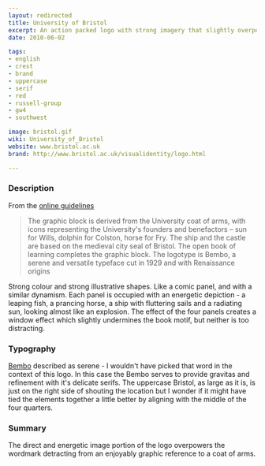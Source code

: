 ```yaml
---
layout: redirected
title: University of Bristol
excerpt: An action packed logo with strong imagery that slightly overpowers the refined type.
date: 2010-06-02

tags:
- english
- crest
- brand
- uppercase
- serif
- red
- russell-group
- gw4
- southwest

image: bristol.gif
wiki: University_of_Bristol
website: www.bristol.ac.uk
brand: http://www.bristol.ac.uk/visualidentity/logo.html

---
```


### Description

From the [online guidelines](http://www.bristol.ac.uk/visualidentity/logo.html)

> The graphic block is derived from the University coat of arms, with icons representing the University's founders and benefactors – sun for Wills, dolphin for Colston, horse for Fry. The ship and the castle are based on the medieval city seal of Bristol. The open book of learning completes the graphic block. The logotype is Bembo, a serene and versatile typeface cut in 1929 and with Renaissance origins

Strong colour and strong illustrative shapes. Like a comic panel, and with a similar dynamism. Each panel is occupied with an energetic depiction - a leaping fish, a prancing horse, a ship with fluttering sails and a radiating sun, looking almost like an explosion. The effect of the four panels creates a window effect which slightly undermines the book motif, but neither is too distracting.

### Typography

[Bembo](http://typedia.com/explore/typeface/bembo/) described as serene - I wouldn't have picked that word in the context of this logo. In this case the Bembo serves to provide gravitas and refinement with it's delicate serifs. The uppercase Bristol, as large as it is, is just on the right side of shouting the location but I wonder if it might have tied the elements together a little better by aligning with the middle of the four quarters.

### Summary

The direct and energetic image portion of the logo overpowers the wordmark detracting from an enjoyably graphic reference to a coat of arms.
